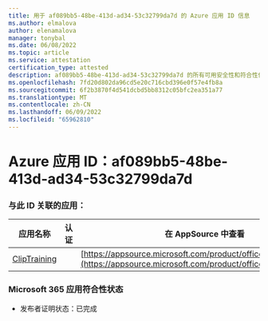 ```yaml
---
title: 用于 af089bb5-48be-413d-ad34-53c32799da7d 的 Azure 应用 ID 信息
ms.author: elmalova
author: elenamalova
manager: tonybal
ms.date: 06/08/2022
ms.topic: article
ms.service: attestation
certification_type: attested
description: af089bb5-48be-413d-ad34-53c32799da7d 的所有可用安全性和符合性信息。
ms.openlocfilehash: 7fd20d802da96cd5e20c716cbd396e0f57e4fb8a
ms.sourcegitcommit: 6f2b3870f4d541dcbd5bb8312c05bfc2ea351a77
ms.translationtype: MT
ms.contentlocale: zh-CN
ms.lasthandoff: 06/09/2022
ms.locfileid: "65962810"
---
```

# <a name="azure-app-id-af089bb5-48be-413d-ad34-53c32799da7d"></a>Azure 应用 ID：af089bb5-48be-413d-ad34-53c32799da7d


### <a name="apps-associated-with-this-id"></a>与此 ID 关联的应用：
| **应用名称** | **认证** | **在 AppSource 中查看** |
|--------------|---------------|-----------------------|
| [ClipTraining](../forward/WA200001687.md) |  | [https://appsource.microsoft.com/product/office/WA200001687](https://appsource.microsoft.com/product/office/WA200001687) |

### <a name="microsoft-365-app-compliance-status"></a>Microsoft 365 应用符合性状态
- 发布者证明状态：已完成
